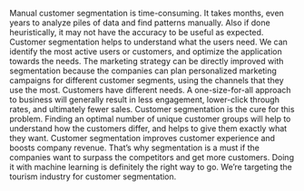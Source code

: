Manual customer segmentation is time-consuming. It takes months, even years to analyze piles of
data and find patterns manually. Also if done heuristically, it may not have the accuracy to be useful
as expected. Customer segmentation helps to understand what the users need. We can identify the
most active users or customers, and optimize the application towards the needs. The marketing
strategy can be directly improved with segmentation because the companies can plan personalized
marketing campaigns for different customer segments, using the channels that they use the most.
Customers have different needs. A one-size-for-all approach to business will generally result in less
engagement, lower-click through rates, and ultimately fewer sales. Customer segmentation is the cure
for this problem. Finding an optimal number of unique customer groups will help to understand how
the customers differ, and helps to give them exactly what they want. Customer segmentation improves
customer experience and boosts company revenue. That’s why segmentation is a must if the
companies want to surpass the competitors and get more customers. Doing it with machine learning
is definitely the right way to go. We’re targeting the tourism industry for customer segmentation.
